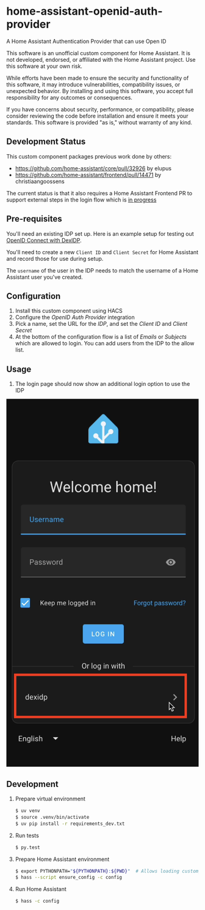 # home-assistant-openid-auth-provider

A Home Assistant Authentication Provider that can use Open ID

This software is an unofficial custom component for Home Assistant. It is not developed, endorsed, or affiliated with the Home Assistant project. Use this software at your own risk.

While efforts have been made to ensure the security and functionality of this software, it may introduce vulnerabilities, compatibility issues, or unexpected behavior. By installing and using this software, you accept full responsibility for any outcomes or consequences.

If you have concerns about security, performance, or compatibility, please consider reviewing the code before installation and ensure it meets your standards. This software is provided "as is," without warranty of any kind.

## Development Status

This custom component packages previous work done by others:

- https://github.com/home-assistant/core/pull/32926 by elupus
- https://github.com/home-assistant/frontend/pull/14471 by christiaangoossens

The current status is that it also requires a Home Assistant Frontend PR to support external steps in the login flow which is [in progress](https://github.com/home-assistant/frontend/pull/23204)

## Pre-requisites

You'll need an existing IDP set up. Here is an example setup for testing out [OpenID Connect with DexIDP](https://gist.github.com/bo0tzz/9531150b6aef0aafef5f739f7e903875).

You'll need to create a new `Client ID` and `Client Secret` for Home Assistant and record those for use during setup.

The `username` of the user in the IDP needs to match the username of a Home Assistant user you've created.

## Configuration

1. Install this custom component using HACS
1. Configure the _OpenID Auth Provider_ integration
1. Pick a name, set the URL for the _IDP_, and set the _Client ID_ and _Client Secret_
1. At the bottom of the configuration flow is a list of _Emails_ or _Subjects_ which are allowed to login. You can add users from the IDP to the allow list.

## Usage

1. The login page should now show an additional login option to use the IDP

![Screenshot](resources/login-screenshot.png)

## Development

1. Prepare virtual environment

   ```bash
   $ uv venv
   $ source .venv/bin/activate
   $ uv pip install -r requirements_dev.txt
   ```

1. Run tests

   ```bash
   $ py.test
   ```

1. Prepare Home Assistant environment

   ```bash
   $ export PYTHONPATH="${PYTHONPATH}:${PWD}"  # Allows loading custom_components
   $ hass --script ensure_config -c config
   ```

1. Run Home Assistant

   ```bash
   $ hass -c config
   ```
